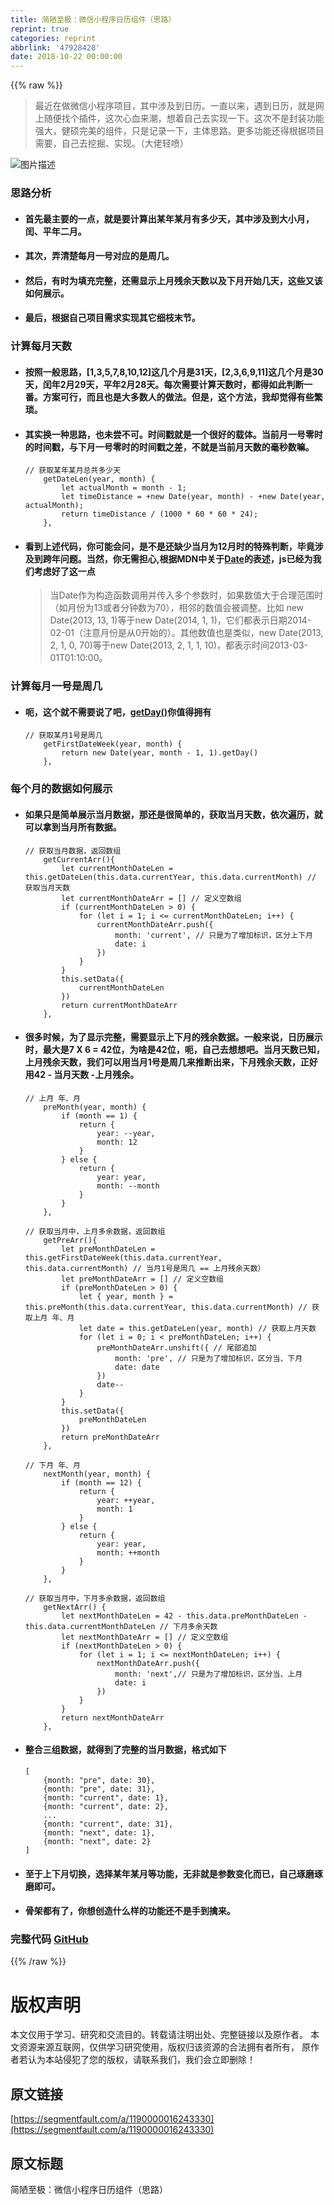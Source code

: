 ```yaml
---
title: 简陋至极：微信小程序日历组件（思路）
reprint: true
categories: reprint
abbrlink: '47928428'
date: 2018-10-22 00:00:00
---
```


{{% raw %}}

                    
<blockquote>最近在做微信小程序项目，其中涉及到日历。一直以来，遇到日历，就是网上随便找个插件，这次心血来潮，想着自己去实现一下。这次不是封装功能强大，健硕完美的组件，只是记录一下，主体思路。更多功能还得根据项目需要，自己去挖掘、实现。（大佬轻喷）</blockquote>
<p><span class="img-wrap"><img src="https://static.alili.tech/img/bVbgjMT?w=333&amp;h=489" src="https://static.alili.tech/img/bVbgjMT?w=333&amp;h=489" alt="图片描述" title="图片描述" style="cursor: pointer; display: inline;"></span></p>
<h3 id="articleHeader0">思路分析</h3>
<ul>
<li><h4>首先最主要的一点，就是要计算出某年某月有多少天，其中涉及到大小月，闰、平年二月。</h4></li>
<li><h4>其次，弄清楚每月一号对应的是周几。</h4></li>
<li><h4>然后，有时为填充完整，还需显示上月残余天数以及下月开始几天，这些又该如何展示。</h4></li>
<li><h4>最后，根据自己项目需求实现其它细枝末节。</h4></li>
</ul>
<h3 id="articleHeader1">计算每月天数</h3>
<ul>
<li><h4>按照一般思路，[1,3,5,7,8,10,12]这几个月是31天，[2,3,6,9,11]这几个月是30天，闰年2月29天，平年2月28天。每次需要计算天数时，都得如此判断一番。方案可行，而且也是大多数人的做法。但是，这个方法，我却觉得有些繁琐。</h4></li>
<li>
<h4>其实换一种思路，也未尝不可。时间戳就是一个很好的载体。当前月一号零时的时间戳，与下月一号零时的时间戳之差，不就是当前月天数的毫秒数嘛。</h4>
<div class="widget-codetool" style="display:none;">
      <div class="widget-codetool--inner">
      <span class="selectCode code-tool" data-toggle="tooltip" data-placement="top" title="" data-original-title="全选"></span>
      <span type="button" class="copyCode code-tool" data-toggle="tooltip" data-placement="top" data-clipboard-text="// 获取某年某月总共多少天
    getDateLen(year, month) { 
        let actualMonth = month - 1;
        let timeDistance = +new Date(year, month) - +new Date(year, actualMonth);
        return timeDistance / (1000 * 60 * 60 * 24);
    }," title="" data-original-title="复制"></span>
      <span type="button" class="saveToNote code-tool" data-toggle="tooltip" data-placement="top" title="" data-original-title="放进笔记"></span>
      </div>
      </div><pre class="hljs processing"><code><span class="hljs-comment">// 获取某年某月总共多少天</span>
    getDateLen(<span class="hljs-built_in">year</span>, <span class="hljs-built_in">month</span>) { 
        let actualMonth = <span class="hljs-built_in">month</span> - <span class="hljs-number">1</span>;
        let timeDistance = +<span class="hljs-keyword">new</span> Date(<span class="hljs-built_in">year</span>, <span class="hljs-built_in">month</span>) - +<span class="hljs-keyword">new</span> Date(<span class="hljs-built_in">year</span>, actualMonth);
        <span class="hljs-keyword">return</span> timeDistance / (<span class="hljs-number">1000</span> * <span class="hljs-number">60</span> * <span class="hljs-number">60</span> * <span class="hljs-number">24</span>);
    },</code></pre>
</li>
<li>
<h4>看到上述代码，你可能会问，是不是还缺少当月为12月时的特殊判断，毕竟涉及到跨年问题。当然，你无需担心,根据MDN中关于<a href="https://developer.mozilla.org/zh-CN/docs/Web/JavaScript/Reference/Global_Objects/Date" rel="nofollow noreferrer" target="_blank">Date</a>的表述，js已经为我们考虑好了这一点</h4>
<blockquote>当Date作为构造函数调用并传入多个参数时，如果数值大于合理范围时（如月份为13或者分钟数为70），相邻的数值会被调整。比如 new Date(2013, 13, 1)等于new Date(2014, 1, 1)，它们都表示日期2014-02-01（注意月份是从0开始的）。其他数值也是类似，new Date(2013, 2, 1, 0, 70)等于new Date(2013, 2, 1, 1, 10)，都表示时间2013-03-01T01:10:00。</blockquote>
</li>
</ul>
<h3 id="articleHeader2">计算每月一号是周几</h3>
<ul><li>
<h4>呃，这个就不需要说了吧，<a href="https://developer.mozilla.org/zh-CN/docs/Web/JavaScript/Reference/Global_Objects/Date/getDay" rel="nofollow noreferrer" target="_blank">getDay()</a>你值得拥有</h4>
<div class="widget-codetool" style="display:none;">
      <div class="widget-codetool--inner">
      <span class="selectCode code-tool" data-toggle="tooltip" data-placement="top" title="" data-original-title="全选"></span>
      <span type="button" class="copyCode code-tool" data-toggle="tooltip" data-placement="top" data-clipboard-text="// 获取某月1号是周几
    getFirstDateWeek(year, month) { 
        return new Date(year, month - 1, 1).getDay()
    }," title="" data-original-title="复制"></span>
      <span type="button" class="saveToNote code-tool" data-toggle="tooltip" data-placement="top" title="" data-original-title="放进笔记"></span>
      </div>
      </div><pre class="hljs processing"><code><span class="hljs-comment">// 获取某月1号是周几</span>
    getFirstDateWeek(<span class="hljs-built_in">year</span>, <span class="hljs-built_in">month</span>) { 
        <span class="hljs-keyword">return</span> <span class="hljs-keyword">new</span> Date(<span class="hljs-built_in">year</span>, <span class="hljs-built_in">month</span> - <span class="hljs-number">1</span>, <span class="hljs-number">1</span>).getDay()
    },</code></pre>
</li></ul>
<h3 id="articleHeader3">每个月的数据如何展示</h3>
<ul>
<li>
<h4>如果只是简单展示当月数据，那还是很简单的，获取当月天数，依次遍历，就可以拿到当月所有数据。</h4>
<div class="widget-codetool" style="display:none;">
      <div class="widget-codetool--inner">
      <span class="selectCode code-tool" data-toggle="tooltip" data-placement="top" title="" data-original-title="全选"></span>
      <span type="button" class="copyCode code-tool" data-toggle="tooltip" data-placement="top" data-clipboard-text="// 获取当月数据，返回数组
    getCurrentArr(){ 
        let currentMonthDateLen = this.getDateLen(this.data.currentYear, this.data.currentMonth) // 获取当月天数
        let currentMonthDateArr = [] // 定义空数组
        if (currentMonthDateLen > 0) {
            for (let i = 1; i <= currentMonthDateLen; i++) {
                currentMonthDateArr.push({
                    month: 'current', // 只是为了增加标识，区分上下月
                    date: i
                })
            }
        }
        this.setData({
            currentMonthDateLen
        })
        return currentMonthDateArr
    }," title="" data-original-title="复制"></span>
      <span type="button" class="saveToNote code-tool" data-toggle="tooltip" data-placement="top" title="" data-original-title="放进笔记"></span>
      </div>
      </div><pre class="hljs kotlin"><code><span class="hljs-comment">// 获取当月数据，返回数组</span>
    getCurrentArr(){ 
        let currentMonthDateLen = <span class="hljs-keyword">this</span>.getDateLen(<span class="hljs-keyword">this</span>.<span class="hljs-keyword">data</span>.currentYear, <span class="hljs-keyword">this</span>.<span class="hljs-keyword">data</span>.currentMonth) <span class="hljs-comment">// 获取当月天数</span>
        let currentMonthDateArr = [] <span class="hljs-comment">// 定义空数组</span>
        <span class="hljs-keyword">if</span> (currentMonthDateLen &gt; <span class="hljs-number">0</span>) {
            <span class="hljs-keyword">for</span> (let i = <span class="hljs-number">1</span>; i &lt;= currentMonthDateLen; i++) {
                currentMonthDateArr.push({
                    month: <span class="hljs-string">'current'</span>, <span class="hljs-comment">// 只是为了增加标识，区分上下月</span>
                    date: i
                })
            }
        }
        <span class="hljs-keyword">this</span>.setData({
            currentMonthDateLen
        })
        <span class="hljs-keyword">return</span> currentMonthDateArr
    },</code></pre>
</li>
<li>
<h4>很多时候，为了显示完整，需要显示上下月的残余数据。一般来说，日历展示时，最大是7 X 6 = 42位，为啥是42位，呃，自己去想想吧。当月天数已知，上月残余天数，我们可以用当月1号是周几来推断出来，下月残余天数，正好用42 - 当月天数 -上月残余。</h4>
<div class="widget-codetool" style="display:none;">
      <div class="widget-codetool--inner">
      <span class="selectCode code-tool" data-toggle="tooltip" data-placement="top" title="" data-original-title="全选"></span>
      <span type="button" class="copyCode code-tool" data-toggle="tooltip" data-placement="top" data-clipboard-text="// 上月 年、月
    preMonth(year, month) { 
        if (month == 1) {
            return {
                year: --year,
                month: 12
            }
        } else {
            return {
                year: year,
                month: --month
            }
        }
    }," title="" data-original-title="复制"></span>
      <span type="button" class="saveToNote code-tool" data-toggle="tooltip" data-placement="top" title="" data-original-title="放进笔记"></span>
      </div>
      </div><pre class="hljs processing"><code><span class="hljs-comment">// 上月 年、月</span>
    preMonth(<span class="hljs-built_in">year</span>, <span class="hljs-built_in">month</span>) { 
        <span class="hljs-keyword">if</span> (<span class="hljs-built_in">month</span> == <span class="hljs-number">1</span>) {
            <span class="hljs-keyword">return</span> {
                <span class="hljs-built_in">year</span>: --<span class="hljs-built_in">year</span>,
                <span class="hljs-built_in">month</span>: <span class="hljs-number">12</span>
            }
        } <span class="hljs-keyword">else</span> {
            <span class="hljs-keyword">return</span> {
                <span class="hljs-built_in">year</span>: <span class="hljs-built_in">year</span>,
                <span class="hljs-built_in">month</span>: --<span class="hljs-built_in">month</span>
            }
        }
    },</code></pre>
<div class="widget-codetool" style="display:none;">
      <div class="widget-codetool--inner">
      <span class="selectCode code-tool" data-toggle="tooltip" data-placement="top" title="" data-original-title="全选"></span>
      <span type="button" class="copyCode code-tool" data-toggle="tooltip" data-placement="top" data-clipboard-text="// 获取当月中，上月多余数据，返回数组
    getPreArr(){ 
        let preMonthDateLen = this.getFirstDateWeek(this.data.currentYear, this.data.currentMonth) // 当月1号是周几 == 上月残余天数）
        let preMonthDateArr = [] // 定义空数组
        if (preMonthDateLen > 0) {
            let { year, month } = this.preMonth(this.data.currentYear, this.data.currentMonth) // 获取上月 年、月
            let date = this.getDateLen(year, month) // 获取上月天数
            for (let i = 0; i < preMonthDateLen; i++) {
                preMonthDateArr.unshift({ // 尾部追加
                    month: 'pre', // 只是为了增加标识，区分当、下月
                    date: date
                })
                date--
            }
        }
        this.setData({
            preMonthDateLen
        })
        return preMonthDateArr
    }," title="" data-original-title="复制"></span>
      <span type="button" class="saveToNote code-tool" data-toggle="tooltip" data-placement="top" title="" data-original-title="放进笔记"></span>
      </div>
      </div><pre class="hljs kotlin"><code><span class="hljs-comment">// 获取当月中，上月多余数据，返回数组</span>
    getPreArr(){ 
        let preMonthDateLen = <span class="hljs-keyword">this</span>.getFirstDateWeek(<span class="hljs-keyword">this</span>.<span class="hljs-keyword">data</span>.currentYear, <span class="hljs-keyword">this</span>.<span class="hljs-keyword">data</span>.currentMonth) <span class="hljs-comment">// 当月1号是周几 == 上月残余天数）</span>
        let preMonthDateArr = [] <span class="hljs-comment">// 定义空数组</span>
        <span class="hljs-keyword">if</span> (preMonthDateLen &gt; <span class="hljs-number">0</span>) {
            let { year, month } = <span class="hljs-keyword">this</span>.preMonth(<span class="hljs-keyword">this</span>.<span class="hljs-keyword">data</span>.currentYear, <span class="hljs-keyword">this</span>.<span class="hljs-keyword">data</span>.currentMonth) <span class="hljs-comment">// 获取上月 年、月</span>
            let date = <span class="hljs-keyword">this</span>.getDateLen(year, month) <span class="hljs-comment">// 获取上月天数</span>
            <span class="hljs-keyword">for</span> (let i = <span class="hljs-number">0</span>; i &lt; preMonthDateLen; i++) {
                preMonthDateArr.unshift({ <span class="hljs-comment">// 尾部追加</span>
                    month: <span class="hljs-string">'pre'</span>, <span class="hljs-comment">// 只是为了增加标识，区分当、下月</span>
                    date: date
                })
                date--
            }
        }
        <span class="hljs-keyword">this</span>.setData({
            preMonthDateLen
        })
        <span class="hljs-keyword">return</span> preMonthDateArr
    },</code></pre>
<div class="widget-codetool" style="display:none;">
      <div class="widget-codetool--inner">
      <span class="selectCode code-tool" data-toggle="tooltip" data-placement="top" title="" data-original-title="全选"></span>
      <span type="button" class="copyCode code-tool" data-toggle="tooltip" data-placement="top" data-clipboard-text="// 下月 年、月
    nextMonth(year, month) { 
        if (month == 12) {
            return {
                year: ++year,
                month: 1
            }
        } else {
            return {
                year: year,
                month: ++month
            }
        }
    }," title="" data-original-title="复制"></span>
      <span type="button" class="saveToNote code-tool" data-toggle="tooltip" data-placement="top" title="" data-original-title="放进笔记"></span>
      </div>
      </div><pre class="hljs processing"><code><span class="hljs-comment">// 下月 年、月</span>
    nextMonth(<span class="hljs-built_in">year</span>, <span class="hljs-built_in">month</span>) { 
        <span class="hljs-keyword">if</span> (<span class="hljs-built_in">month</span> == <span class="hljs-number">12</span>) {
            <span class="hljs-keyword">return</span> {
                <span class="hljs-built_in">year</span>: ++<span class="hljs-built_in">year</span>,
                <span class="hljs-built_in">month</span>: <span class="hljs-number">1</span>
            }
        } <span class="hljs-keyword">else</span> {
            <span class="hljs-keyword">return</span> {
                <span class="hljs-built_in">year</span>: <span class="hljs-built_in">year</span>,
                <span class="hljs-built_in">month</span>: ++<span class="hljs-built_in">month</span>
            }
        }
    },</code></pre>
<div class="widget-codetool" style="display:none;">
      <div class="widget-codetool--inner">
      <span class="selectCode code-tool" data-toggle="tooltip" data-placement="top" title="" data-original-title="全选"></span>
      <span type="button" class="copyCode code-tool" data-toggle="tooltip" data-placement="top" data-clipboard-text="// 获取当月中，下月多余数据，返回数组
    getNextArr() { 
        let nextMonthDateLen = 42 - this.data.preMonthDateLen - this.data.currentMonthDateLen // 下月多余天数
        let nextMonthDateArr = [] // 定义空数组
        if (nextMonthDateLen > 0) {
            for (let i = 1; i <= nextMonthDateLen; i++) {
                nextMonthDateArr.push({
                    month: 'next',// 只是为了增加标识，区分当、上月
                    date: i
                })
            }
        }
        return nextMonthDateArr
    }," title="" data-original-title="复制"></span>
      <span type="button" class="saveToNote code-tool" data-toggle="tooltip" data-placement="top" title="" data-original-title="放进笔记"></span>
      </div>
      </div><pre class="hljs kotlin"><code><span class="hljs-comment">// 获取当月中，下月多余数据，返回数组</span>
    getNextArr() { 
        let nextMonthDateLen = <span class="hljs-number">42</span> - <span class="hljs-keyword">this</span>.<span class="hljs-keyword">data</span>.preMonthDateLen - <span class="hljs-keyword">this</span>.<span class="hljs-keyword">data</span>.currentMonthDateLen <span class="hljs-comment">// 下月多余天数</span>
        let nextMonthDateArr = [] <span class="hljs-comment">// 定义空数组</span>
        <span class="hljs-keyword">if</span> (nextMonthDateLen &gt; <span class="hljs-number">0</span>) {
            <span class="hljs-keyword">for</span> (let i = <span class="hljs-number">1</span>; i &lt;= nextMonthDateLen; i++) {
                nextMonthDateArr.push({
                    month: <span class="hljs-string">'next'</span>,<span class="hljs-comment">// 只是为了增加标识，区分当、上月</span>
                    date: i
                })
            }
        }
        <span class="hljs-keyword">return</span> nextMonthDateArr
    },</code></pre>
</li>
<li>
<h4>整合三组数据，就得到了完整的当月数据，格式如下</h4>
<div class="widget-codetool" style="display:none;">
      <div class="widget-codetool--inner">
      <span class="selectCode code-tool" data-toggle="tooltip" data-placement="top" title="" data-original-title="全选"></span>
      <span type="button" class="copyCode code-tool" data-toggle="tooltip" data-placement="top" data-clipboard-text="[
    {month: &quot;pre&quot;, date: 30},
    {month: &quot;pre&quot;, date: 31},
    {month: &quot;current&quot;, date: 1},
    {month: &quot;current&quot;, date: 2},
    ...
    {month: &quot;current&quot;, date: 31},
    {month: &quot;next&quot;, date: 1},
    {month: &quot;next&quot;, date: 2}
]" title="" data-original-title="复制"></span>
      <span type="button" class="saveToNote code-tool" data-toggle="tooltip" data-placement="top" title="" data-original-title="放进笔记"></span>
      </div>
      </div><pre class="hljs applescript"><code>[
    {<span class="hljs-built_in">month</span>: <span class="hljs-string">"pre"</span>, <span class="hljs-built_in">date</span>: <span class="hljs-number">30</span>},
    {<span class="hljs-built_in">month</span>: <span class="hljs-string">"pre"</span>, <span class="hljs-built_in">date</span>: <span class="hljs-number">31</span>},
    {<span class="hljs-built_in">month</span>: <span class="hljs-string">"current"</span>, <span class="hljs-built_in">date</span>: <span class="hljs-number">1</span>},
    {<span class="hljs-built_in">month</span>: <span class="hljs-string">"current"</span>, <span class="hljs-built_in">date</span>: <span class="hljs-number">2</span>},
    ...
    {<span class="hljs-built_in">month</span>: <span class="hljs-string">"current"</span>, <span class="hljs-built_in">date</span>: <span class="hljs-number">31</span>},
    {<span class="hljs-built_in">month</span>: <span class="hljs-string">"next"</span>, <span class="hljs-built_in">date</span>: <span class="hljs-number">1</span>},
    {<span class="hljs-built_in">month</span>: <span class="hljs-string">"next"</span>, <span class="hljs-built_in">date</span>: <span class="hljs-number">2</span>}
]</code></pre>
</li>
<li><h4>至于上下月切换，选择某年某月等功能，无非就是参数变化而已，自己琢磨琢磨即可。</h4></li>
<li><h4>骨架都有了，你想创造什么样的功能还不是手到擒来。</h4></li>
</ul>
<h3 id="articleHeader4">完整代码 <a href="https://github.com/bingyang519/wxMiniProgram" rel="nofollow noreferrer" target="_blank">GitHub</a>
</h3>

                
{{% /raw %}}

# 版权声明
本文仅用于学习、研究和交流目的。转载请注明出处、完整链接以及原作者。
本文资源来源互联网，仅供学习研究使用，版权归该资源的合法拥有者所有，
原作者若认为本站侵犯了您的版权，请联系我们，我们会立即删除！

## 原文链接
[https://segmentfault.com/a/1190000016243330](https://segmentfault.com/a/1190000016243330)

## 原文标题
简陋至极：微信小程序日历组件（思路）
